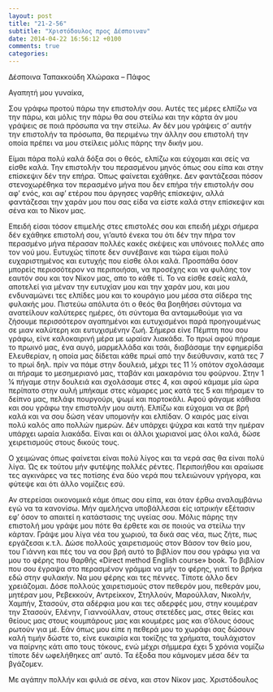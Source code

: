 ```yaml
---
layout: post
title: "21-2-56"
subtitle: "Χριστόδουλος προς Δέσποιναν"
date: 2014-04-22 16:56:12 +0100
comments: true
categories: 
---
```


Δέσποινα Ταπακκούδη Χλώρακα – Πάφος

Αγαπητή μου γυναίκα,

Σου γράφω προτού πάρω την επιστολήν σου. Αυτές τες μέρες ελπίζω να την πάρω, και μόλις την πάρω θα σου στείλω και την κάρτα άν μου γράψεις σε ποιά πρόσωπα να την στείλω. Αν δέν μου γράψεις σ’ αυτήν την επιστολήν τα πρόσωπα, θα περιμένω την άλλην σου επιστολή την οποία πρέπει να μου στείλεις μόλις πάρης την δικήν μου.

Είμαι πάρα πολύ καλά δόξα σοι ο θεός, ελπίζω και εύχομαι και σείς να είσθε καλά. Την επιστολήν του περασμένου μηνός όπως σου είπα και στην επίσκεψιν δέν την επήρα. Όπως φαίνεται εχάθηκε. Δεν φαντάζεσαι πόσον στενοχωρέθηκα τον περασμένο μήνα που δεν επήρα τήν επιστολήν σου αφ’ ενός, και αφ’ ετέρου που άργησες ναρθής επίσκεψιν, αλλά φαντάζεσαι την χαράν μου που σας είδα να είστε καλά στην επίσκεψιν και σένα και το Νίκον μας.

Επειδή είσαι τόσον επιμελής στες επιστολές σου και επειδή μέχρι σήμερα δέν εχάθηκε επιστολή σου, γι’αυτό ένεκα του ότι δέν την πήρα τον περασμένο μήνα πέρασαν πολλές κακές σκέψεις και υπόνοιες πολλές απο τον νού μου. Ευτυχώς τίποτε δεν συνέβαινε και τώρα είμαι πολύ ευχαριστημένος και ευτυχής που είσθε όλοι καλά. Προσπάθα όσον μπορείς περισσότερον να περιποιήσαι, να προσέχης και να φυλάης τον εαυτόν σου και τον Νίκον μας, απο το κάθε τί. Το να είσθε εσείς καλά, αποτελεί για μέναν την ευτυχίαν μου και την χαράν μου, και μου ενδυναμώνει τες ελπίδες μου και το κουράγιο μου μέσα στα σίδερα της φυλακής μου. Πιστεύω απόλυτα ότι ο θεός θα βοηθήσει σύντομα να ανατείλουν καλύτερες ημέρες, ότι σύντομα θα ανταμωθούμε για να ζήσουμε περισσότερον αγαπημένοι και ευτυχισμένοι παρά προηγουμένως σε μιαν καλύτερη και ευτυχισμένην ζωή. Σήμερα είνε Πέμπτη που σου γράφω, είνε καλοκαιρινή μέρα με ωραίαν λιακάδα. Το πρωί αφού πήραμε το πρωινό μας, ένα αυγό, μαρμελλάδα και τσάι, διαβάσαμε την εφημερίδα Ελευθερίαν, η οποία μας δίδεται κάθε πρωί από την διεύθυνσιν, κατά τες 7 το πρωί δηλ. πρίν να πάμε στην δουλειά, μέχρι τες 11 1⁄2 οπότον σχολάσαμε αι πήραμε το μεσημεριανό μας, τταβάν και μακαρόνια του φούρνου.
Στην 1 1⁄4 πήγαμε στην δουλειά και σχολάσαμε στες 4, και αφού κάμαμε μία ώρα περίπατο στην αυλή μπήκαμε στες κάμαρες μας κατά τες 5 και πήραμεν το δείπνο μας, πελάφι πουργούρι, ψωμί και πορτοκάλι.
Αφού φάγαμε κάθισα και σου γράφω την επιστολήν μου αυτή. Ελπίζω και εύχομαι να σε βρή καλά και να σου δώση νέαν υπομονήν και ελπίδαν. Ο καιρός μας είναι πολύ καλός απο πολλών ημερών. Δέν υπάρχει ψύχρα και κατά την ημέραν υπάρχει ωραία λιακάδα. Είναι και οι άλλοι χωριανοί μας όλοι καλά, δώσε χειρετισμούς στους δικούς τους.

Ο χειμώνας όπως φαίνεται είναι πολύ λίγος και τα νερά σας θα είναι πολύ λίγα. Ώς εκ τούτου μήν φυτέψης πολλές ρέντες. Περιποιήθου και αραίωσε τες αγκινάρες να τες ποτίσης ένα δύο νερά που τελειώνουν γρήγορα, και φύτεψε και ότι άλλο νομίζεις εσύ.

Αν στερείσαι οικονομικά κάμε όπως σου είπα, και όταν έρθω αναλαμβάνω εγώ να τα κανονίσω. Μήν αμελήςνα υποβάλλεσαι είς ιατρικήν εξέτασιν εφ’ όσον το απαιτεί η κατάστασις της υγείας σου. Μόλις πάρης την επιστολή μου γράψε μου πότε θα έρθετε και σε ποιούς να στείλω την κάρταν. Γράψε μου λίγα νέα του χωριού, τα δικά σας νέα, πως ζήτε, πως εργάζεσαι κ.τ.λ. Δώσε πολλούς χαιρετισμούς στον Βάσον τον θείο μου, του Γιάννη και πές του να σου βρή αυτό το βιβλίον που σου γράφω για να μου το φέρης που θαρθής «Direct method English course» book. Το βιβλίον που σου έγραψα στο περασμένον γράμμα να μήν το φέρης, γιατί το βρήκα εδώ στην φυλακήν. Να μου φέρης και τες πέννες. Τίποτε άλλο δεν χρειάζομαι. Δόσε πολλούς χαιρετισμούς στον πεθερόν μου, πεθεράν μου, μητέραν μου, Ρεβεκκούν, Αντρείκκον, Στηλλούν, Μαρούλλαν, Νικολήν, Χαμπήν, Στασούν, στα αδέρφια μου και τες αδερφές μου, στην κουμέραν την Στασούν, Ελένην, Γιαννούλλαν, στους στετέδες μας, στες θείες και θείους μας στους κουμπάρους μας και κουμέρες μας και σ’όλους όσους ρωτούν για μέ. Εάν όπως μου είπε η πεθερά μου το χωράφι σας δώσουν καλή τιμήν δώστε το, είνε ευκαιρία και τοκίζης τα χρήματα, τουλάχιστον να παίρνης κάτι απο τους τόκους, ενώ μέχρι σήμμερα έχει 5 χρόνια νομίζω τίποτε δέν ωφελήθηκες απ’ αυτό. Τα έξοδα που κάμνομεν μέσα δέν τα βγάζομεν.

Με αγάπην πολλήν και φιλιά σε σένα, και στον Νίκον μας. Χριστόδουλος
